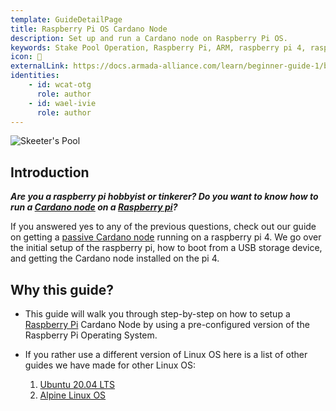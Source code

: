 ```yaml
---
template: GuideDetailPage
title: Raspberry Pi OS Cardano Node
description: Set up and run a Cardano node on Raspberry Pi OS.
keywords: Stake Pool Operation, Raspberry Pi, ARM, raspberry pi 4, raspberry pi 400, raspberry pi 3, raspberry pi zero, raspberry pi 4 8gb, pi4, r pi 
icon: 🍓
externalLink: https://docs.armada-alliance.com/learn/beginner-guide-1/beginner-guide
identities: 
    - id: wcat-otg
      role: author
    - id: wael-ivie
      role: author
---
```



![Skeeter's Pool](https://github.com/armada-alliance/assets/raw/gh-pages/skeeter-pi.jpg)

## Introduction
***Are you a raspberry pi hobbyist or tinkerer? Do you want to know how to run a [Cardano node](/en/terms/cardano-node.md) on a [Raspberry pi](/en/identities/raspberrypi.md)?***

If you answered yes to any of the previous questions, check out our guide on getting a [passive Cardano node](/en/terms/passive-node.md) running on a raspberry pi 4. We go over the initial setup of the raspberry pi, how to boot from a USB storage device, and getting the Cardano node installed on the pi 4.

## Why this guide?

- This guide will walk you through step-by-step on how to setup a [Raspberry Pi](/en/identities/raspberrypi.md) Cardano Node by using a pre-configured version of the Raspberry Pi Operating System.

- If you rather use a different version of Linux OS here is a list of other guides we have made for other Linux OS:
  1. [Ubuntu 20.04 LTS](/en/guides/run-a-cardano-node-on-alpine-linux-os.md)
  2. [Alpine Linux OS](/en/guides/run-a-cardano-node-using-a-prebuilt-image.md)